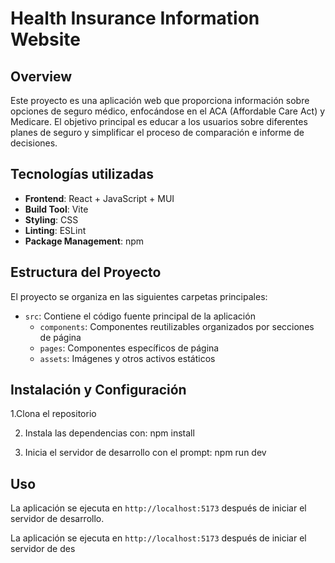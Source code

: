 # Health Insurance Information Website

## Overview

Este proyecto es una aplicación web que proporciona información sobre opciones de seguro médico, enfocándose en el ACA (Affordable Care Act) y Medicare. El objetivo principal es educar a los usuarios sobre diferentes planes de seguro y simplificar el proceso de comparación e informe de decisiones.

## Tecnologías utilizadas

- **Frontend**: React + JavaScript + MUI 
- **Build Tool**: Vite
- **Styling**: CSS
- **Linting**: ESLint
- **Package Management**: npm

## Estructura del Proyecto

El proyecto se organiza en las siguientes carpetas principales:

- `src`: Contiene el código fuente principal de la aplicación
  - `components`: Componentes reutilizables organizados por secciones de página
  - `pages`: Componentes específicos de página
  - `assets`: Imágenes y otros activos estáticos

## Instalación y Configuración

1.Clona el repositorio
  
2. Instala las dependencias con:
npm install


3. Inicia el servidor de desarrollo con el prompt:
npm run dev


## Uso
La aplicación se ejecuta en `http://localhost:5173` después de iniciar el servidor de desarrollo.

La aplicación se ejecuta en `http://localhost:5173` después de iniciar el servidor de des
